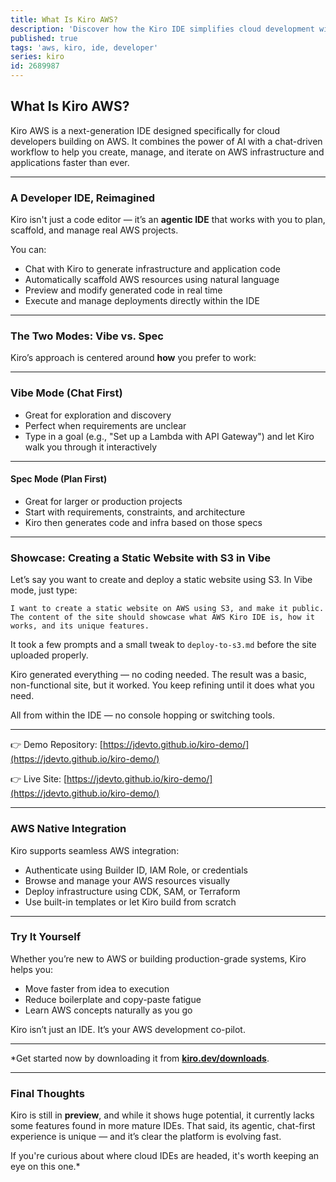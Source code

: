 ```yaml
---
title: What Is Kiro AWS?
description: 'Discover how the Kiro IDE simplifies cloud development with an agentic, chat-driven workflow tailored for AWS.'
published: true
tags: 'aws, kiro, ide, developer'
series: kiro
id: 2689987
---
```


## What Is Kiro AWS?

Kiro AWS is a next-generation IDE designed specifically for cloud developers building on AWS. It combines the power of AI with a chat-driven workflow to help you create, manage, and iterate on AWS infrastructure and applications faster than ever.

---

### A Developer IDE, Reimagined

Kiro isn't just a code editor — it’s an **agentic IDE** that works with you to plan, scaffold, and manage real AWS projects.

You can:

* Chat with Kiro to generate infrastructure and application code
* Automatically scaffold AWS resources using natural language
* Preview and modify generated code in real time
* Execute and manage deployments directly within the IDE

---

### The Two Modes: Vibe vs. Spec

Kiro’s approach is centered around **how** you prefer to work:

---

### Vibe Mode (Chat First)

* Great for exploration and discovery
* Perfect when requirements are unclear
* Type in a goal (e.g., "Set up a Lambda with API Gateway") and let Kiro walk you through it interactively

---

#### Spec Mode (Plan First)

* Great for larger or production projects
* Start with requirements, constraints, and architecture
* Kiro then generates code and infra based on those specs

---

### Showcase: Creating a Static Website with S3 in Vibe

Let’s say you want to create and deploy a static website using S3. In Vibe mode, just type:

```plaintext
I want to create a static website on AWS using S3, and make it public. The content of the site should showcase what AWS Kiro IDE is, how it works, and its unique features.
```

It took a few prompts and a small tweak to `deploy-to-s3.md` before the site uploaded properly.

Kiro generated everything — no coding needed. The result was a basic, non-functional site, but it worked. You keep refining until it does what you need.

All from within the IDE — no console hopping or switching tools.

---

👉 Demo Repository: [https://jdevto.github.io/kiro-demo/](https://jdevto.github.io/kiro-demo/)

👉 Live Site: [https://jdevto.github.io/kiro-demo/](https://jdevto.github.io/kiro-demo/)

---

### AWS Native Integration

Kiro supports seamless AWS integration:

* Authenticate using Builder ID, IAM Role, or credentials
* Browse and manage your AWS resources visually
* Deploy infrastructure using CDK, SAM, or Terraform
* Use built-in templates or let Kiro build from scratch

---

### Try It Yourself

Whether you’re new to AWS or building production-grade systems, Kiro helps you:

* Move faster from idea to execution
* Reduce boilerplate and copy-paste fatigue
* Learn AWS concepts naturally as you go

Kiro isn’t just an IDE. It’s your AWS development co-pilot.

---

\*Get started now by downloading it from **[kiro.dev/downloads](https://kiro.dev/downloads)**.

---

### Final Thoughts

Kiro is still in **preview**, and while it shows huge potential, it currently lacks some features found in more mature IDEs. That said, its agentic, chat-first experience is unique — and it’s clear the platform is evolving fast.

If you're curious about where cloud IDEs are headed, it's worth keeping an eye on this one.\*
